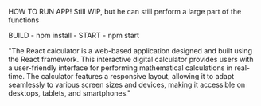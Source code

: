 

HOW TO RUN APP! Still WIP, but he can still perform a large part of the functions

BUILD - npm install - START - npm start

"The React calculator is a web-based application designed and built using the React framework. This interactive digital calculator provides users with a user-friendly interface for performing mathematical calculations in real-time. The calculator features a responsive layout, allowing it to adapt seamlessly to various screen sizes and devices, making it accessible on desktops, tablets, and smartphones."
